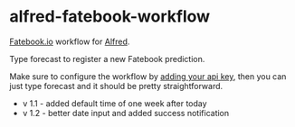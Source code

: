 # alfred-fatebook-workflow
[Fatebook.io](https://fatebook.io/) workflow for [Alfred](https://www.alfredapp.com/).

Type forecast to register a new Fatebook prediction.

Make sure to configure the workflow by [adding your api key](https://fatebook.io/api-setup), then you can just type forecast and it should be pretty straightforward.

* v 1.1 - added default time of one week after today
* v 1.2 - better date input and added success notification

